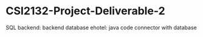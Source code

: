 # CSI2132-Project-Deliverable-2
SQL backend: backend database
ehotel: java code connector with database 
